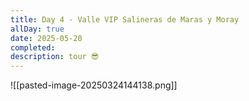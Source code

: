 ```yaml
---
title: Day 4 - Valle VIP Salineras de Maras y Moray
allDay: true
date: 2025-05-20
completed: 
description: tour 😎
---
```

![[pasted-image-20250324144138.png]]